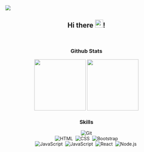 <div align="center">
<div align="left">
  <img src="https://komarev.com/ghpvc/?username=ejgdev&label=Profile%20views&color=151515&style=for-the-badge" />
</div>

<h2> Hi there </b><img src="https://media.giphy.com/media/hvRJCLFzcasrR4ia7z/giphy.gif" width="25">!</h2>


<br>

<!-- GITHUB STATS -->
### Github Stats
<div align="center">
  <img height="160em" src="https://github-readme-stats.vercel.app/api?username=ejgdev&show_icons=true&theme=dark&include_all_commits=true&count_private=true"/>
  <img height="160em" src="https://github-readme-stats.vercel.app/api/top-langs/?username=ejgdev&layout=compact&langs_count=7&theme=dark"/>
  <!-- <img alig src="https://github-profile-trophy.vercel.app/?username=ejgdev&theme=onedark&no-bg=true&no-frame=true" /> -->
</div>

### Skills
![Git](https://img.shields.io/badge/-Git-151515?style=flat&logo=git)\
![HTML](https://img.shields.io/badge/-HTML-151515?style=flat&logo=HTML5)&nbsp;
![CSS](https://img.shields.io/badge/-CSS-151515?style=flat&logo=CSS3&logoColor=1572B6)&nbsp;
![Bootstrap](https://img.shields.io/badge/-Bootstrap-151515?style=flat&logo=bootstrap&logoColor=563D7C)\
![JavaScript](https://img.shields.io/badge/-JavaScript-151515?style=flat&logo=javascript)&nbsp;
![JavaScript](https://img.shields.io/badge/-TypeScript-151515?style=flat&logo=typescript)&nbsp;
![React](https://img.shields.io/badge/-React-151515?style=flat&logo=react)&nbsp;
![Node.js](https://img.shields.io/badge/-Node.js-151515?style=flat&logo=node.js)&nbsp;




<!--
**ejgdev/ejgdev** is a ✨ _special_ ✨ repository because its `README.md` (this file) appears on your GitHub profile.

Here are some ideas to get you started:

- 🔭 I’m currently working on ...
- 🌱 I’m currently learning ...
- 👯 I’m looking to collaborate on ...
- 🤔 I’m looking for help with ...
- 💬 Ask me about ...
- 📫 How to reach me: ...
- 😄 Pronouns: ...
- ⚡ Fun fact: ...
-->
